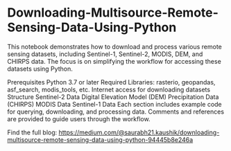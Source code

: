 # Downloading-Multisource-Remote-Sensing-Data-Using-Python

This notebook demonstrates how to download and process various remote sensing datasets, including Sentinel-1, Sentinel-2, MODIS, DEM, and CHIRPS data. The focus is on simplifying the workflow for accessing these datasets using Python.

Prerequisites
Python 3.7 or later
Required Libraries: rasterio, geopandas, asf_search, modis_tools, etc.
Internet access for downloading datasets
Structure
Sentinel-2 Data
Digital Elevation Model (DEM)
Precipitation Data (CHIRPS)
MODIS Data
Sentinel-1 Data
Each section includes example code for querying, downloading, and processing data. Comments and references are provided to guide users through the workflow.

Find the full blog: https://medium.com/@saurabh21.kaushik/downloading-multisource-remote-sensing-data-using-python-94445b8e246a
